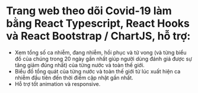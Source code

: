 # Trang web theo dõi Covid-19 làm bằng React Typescript, React Hooks và React Bootstrap / ChartJS, hỗ trợ:

- Xem tổng số ca nhiễm, đang nhiễm, hồi phục và tử vong (và từng biểu đồ của chúng trong 20 ngày gần nhất giúp người dùng đánh giá được sự tăng giảm đúng nhất) của từng nước và toàn thế giới.
- Biểu đồ tổng quát của từng nước và toàn thế giới từ lúc xuất hiện ca nhiễm đầu tiên đến thời điểm cập nhật gần nhất.
- Hỗ trợ tốt animation và responsive.
